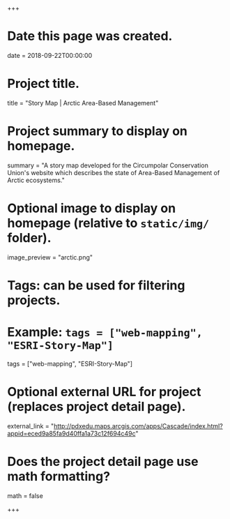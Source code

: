 +++
# Date this page was created.
date = 2018-09-22T00:00:00

# Project title.
title = "Story Map | Arctic Area-Based Management"

# Project summary to display on homepage.
summary = "A story map developed for the Circumpolar Conservation Union's website which describes the state of Area-Based Management of Arctic ecosystems."

# Optional image to display on homepage (relative to `static/img/` folder).
image_preview = "arctic.png"

# Tags: can be used for filtering projects.
# Example: `tags = ["web-mapping", "ESRI-Story-Map"]`
tags = ["web-mapping", "ESRI-Story-Map"]

# Optional external URL for project (replaces project detail page).
external_link = "http://pdxedu.maps.arcgis.com/apps/Cascade/index.html?appid=eced9a85fa9d40ffa1a73c12f694c49c"

# Does the project detail page use math formatting?
math = false

+++

